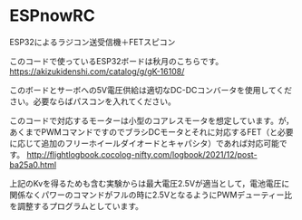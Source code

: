 # ESPnowRC

ESP32によるラジコン送受信機＋FETスピコン

このコードで使っているESP32ボードは秋月のこちらです。
https://akizukidenshi.com/catalog/g/gK-16108/

このボードとサーボへの5V電圧供給は適切なDC-DCコンバータを使用してください。必要ならばパスコンを入れてください。

このコードで対応するモーターは小型のコアレスモータを想定しています。が，あくまでPWMコマンドですのでブラシDCモータとそれに対応するFET（と必要に応じて追加のフリーホイールダイオードとキャパシタ）であれば対応可能です。
http://flightlogbook.cocolog-nifty.com/logbook/2021/12/post-ba25a0.html

上記のKvを得るためも含む実験からは最大電圧2.5Vが適当として，電池電圧に関係なくパワーのコマンドがフルの時に2.5VとなるようにPWMデューティー比を調整するプログラムとしています。

